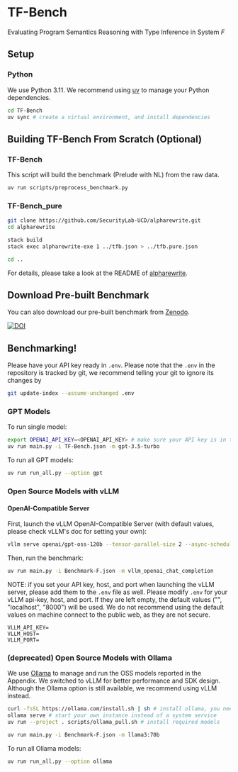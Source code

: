 # TF-Bench

Evaluating Program Semantics Reasoning with Type Inference in System _F_

## Setup

### Python

We use Python 3.11.
We recommend using [uv](https://docs.astral.sh/uv/getting-started/installation/) to manage your Python dependencies.

```sh
cd TF-Bench
uv sync # create a virtual environment, and install dependencies
```

## Building TF-Bench From Scratch (Optional)

### TF-Bench

This script will build the benchmark (Prelude with NL) from the raw data.

```sh
uv run scripts/preprocess_benchmark.py
```

### TF-Bench_pure

```sh
git clone https://github.com/SecurityLab-UCD/alpharewrite.git
cd alpharewrite

stack build
stack exec alpharewrite-exe 1 ../tfb.json > ../tfb.pure.json

cd ..
```

For details, please take a look at the README of [alpharewrite](https://github.com/SecurityLab-UCD/alpharewrite).

## Download Pre-built Benchmark

You can also download our pre-built benchmark from [Zenodo](https://doi.org/10.5281/zenodo.14751813).

<a href="https://doi.org/10.5281/zenodo.14751813"><img src="https://zenodo.org/badge/DOI/10.5281/zenodo.14751813.svg" alt="DOI"></a>

## Benchmarking!

Please have your API key ready in `.env`.
Please note that the `.env` in the repository is tracked by git,
we recommend telling your git to ignore its changes by

```sh
git update-index --assume-unchanged .env
```

### GPT Models

To run single model:

```sh
export OPENAI_API_KEY=<OPENAI_API_KEY> # make sure your API key is in the environment
uv run main.py -i TF-Bench.json -m gpt-3.5-turbo
```

To run all GPT models:

```sh
uv run run_all.py --option gpt
```

### Open Source Models with vLLM

#### OpenAI-Compatible Server

First, launch the vLLM OpenAI-Compatible Server (with default values, please check vLLM's doc for setting your own):

```sh
vllm serve openai/gpt-oss-120b --tensor-parallel-size 2 --async-scheduling
```

Then, run the benchmark:

```sh
uv run main.py -i Benchmark-F.json -m vllm_openai_chat_completion
```

NOTE: if you set your API key, host, and port when launching the vLLM server,
please add them to the `.env` file as well.
Please modify `.env` for your vLLM api-key, host, and port.
If they are left empty, the default values ("", "localhost", "8000") will be used.
We do not recommend using the default values on machine connect to the public web,
as they are not secure.

```
VLLM_API_KEY=
VLLM_HOST=
VLLM_PORT=
```

### (deprecated) Open Source Models with Ollama

We use [Ollama](https://ollama.com/) to manage and run the OSS models reported in the Appendix.
We switched to vLLM for better performance and SDK design.
Although the Ollama option is still available, we recommend using vLLM instead.

```sh
curl -fsSL https://ollama.com/install.sh | sh # install ollama, you need sudo for this
ollama serve # start your own instance instead of a system service
uv run --project . scripts/ollama_pull.sh # install required models
```

```sh
uv run main.py -i Benchmark-F.json -m llama3:70b
```

To run all Ollama models:

```sh
uv run run_all.py --option ollama
```

